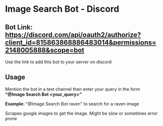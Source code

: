 # Image Search Bot - Discord

## Bot Link: https://discord.com/api/oauth2/authorize?client_id=815863868886483014&permissions=2148005888&scope=bot

Use the link to add this bot to your server on discord

## Usage

Mention the bot in a text channel then enter your query in the form **"@Image Search Bot <your_query>"**

**Example:** "@Image Search Bot raven" to search for a raven image

Scrapes google images to get the image. Might be slow or sometimes error prone